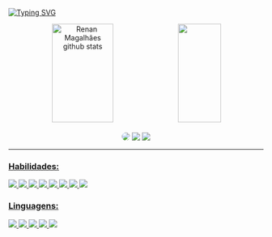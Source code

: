 [![Typing SVG](https://readme-typing-svg.herokuapp.com/?color=eba726&size=40&center=true&vCenter=true&width=1000&lines=Oiee,+Eu+sou+o+Renan+Magalhães+Lage;Estudante+de+Ciência+da+Computação;Bem+Vindo+ao+meu+perfil!+:%29)](https://git.io/typing-svg)

<div align="center">  
  <img width="49%" height="195px" src="https://github-readme-stats.vercel.app/api?username=RenanMagalhaesLage&show_icons=true&count_private=true&hide_border=true&title_color=eeaa26&icon_color=f5d11d&text_color=c9d1d9&bg_color=0d1117&rank_icon=github" alt="Renan Magalhães github stats" /> 
  <img width="41%" height="195px" src="https://github-readme-stats.vercel.app/api/top-langs/?username=RenanMagalhaesLage&layout=compact&hide_border=true&title_color=eeaa26&text_color=ff91a4&bg_color=0d1117&hide=ShaderLab,Hack,HLSL,Makefile,Yacc&langs_count=8&exclude_repo=Site-Pessoal-WordPress" />
</div>
<br>


<div align="center"> 
    <a href="https://br.linkedin.com/in/renan-magalh%C3%A3es-lage-1a1639222" target="_blank"><img src="https://img.shields.io/badge/-LinkedIn-%230077B5?style=for-the-badge&logo=linkedin&logoColor=white" style="border-radius: 30px" target="_blank"></a> 
  <a href = "mailto:renanlage50@gmail.com"> <img src="https://img.shields.io/badge/-Gmail-%23333?style=for-the-badge&logo=gmail&logoColor=white&color=red" target="_blank"></a>
  <a href="https://instagram.com/renanmagalhaex" target="_blank"><img src="https://img.shields.io/badge/-Instagram-%23E4405F?style=for-the-badge&logo=instagram&logoColor=white"</a>
</div>

<hr>

<div > 
  <h3>Habilidades:</h3>
  <img src="https://img.shields.io/badge/HTML5-E34F26?style=for-the-badge&logo=html5&logoColor=eeaa26&color=0d1117">
  <img src="https://img.shields.io/badge/CSS3-1572B6?style=for-the-badge&logo=css3&logoColor=eeaa26&color=0d1117">
  <img src="https://img.shields.io/badge/Bootstrap-563D7C?style=for-the-badge&logo=bootstrap&logo=react&logoColor=eeaa26&color=0d1117">
  <img src="https://img.shields.io/badge/Wordpress-21759B?style=for-the-badge&logo=wordpress&logoColor=eeaa26&color=0d1117">
  <img src="https://img.shields.io/badge/Node.js-43853D?style=for-the-badge&logo=node.js&logoColor=eeaa26&color=0d1117">
  <img src="https://img.shields.io/badge/React-20232A?style=for-the-badge&logo=react&logoColor=eeaa26&color=0d1117">
  <img src="https://img.shields.io/badge/Express.js-404D59?style=for-the-badge&logoColor=eeaa26&color=0d1117">
  <img src="https://img.shields.io/badge/MySQL-00000F?style=for-the-badge&logo=mysql&logoColor=eeaa26&color=0d1117">
  
  <h3>Linguagens:</h3>
  <img src="https://img.shields.io/badge/C%2B%2B-00599C?style=for-the-badge&logo=c%2B%2B&logoColor=eeaa26&color=0d1117">
  <img src="https://img.shields.io/badge/C%23-239120?style=for-the-badge&logo=c-sharp&logoColor=eeaa26&color=0d1117">
  <img src="https://img.shields.io/badge/Java-ED8B00?style=for-the-badge&logo=openjdk&logoColor=eeaa26&color=0d1117">
  <img src="https://img.shields.io/badge/Python-14354C?style=for-the-badge&logo=python&logoColor=eeaa26&color=0d1117">
  <img src="https://img.shields.io/badge/JavaScript-323330?style=for-the-badge&logo=javascript&logoColor=eeaa26&color=0d1117">
  
</div>
  

